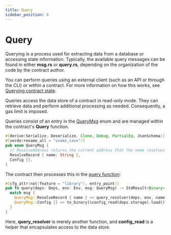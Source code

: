 ```yaml
---
title: Query
sidebar_position: 8 
---
```


# Query

Querying is a process used for extracting data from a database or accessing state information. Typically, the available query messages can be found in either **msg.rs** or **query.rs**, depending on the organization of the code by the contract author.

You can perform queries using an external client (such as an API or through the CLI) or within a contract. For more information on how this works, see [Querying contract state](/developers/cosmwasm-documentation/architecture/querying).

Queries access the data store of a contract in read-only mode. They can retrieve data and perform additional processing as needed. Consequently, a gas limit is imposed.

Queries consist of an entry in the <a href="https://github.com/InterWasm/cw-contracts/blob/main/contracts/nameservice/src/msg.rs#L20" target="_blank">QueryMsg</a> enum and are managed within the contract's **Query** function.

```rust
#[derive(Serialize, Deserialize, Clone, Debug, PartialEq, JsonSchema)]
#[serde(rename_all = "snake_case")]
pub enum QueryMsg {
  // ResolveAddress returns the current address that the name resolves to
  ResolveRecord { name: String },
  Config {},
}
```

The contract then processes this in the <a href="https://github.com/InterWasm/cw-contracts/blob/main/contracts/nameservice/src/contract.rs#L95" target="_blank">query function</a>:

```rust
#[cfg_attr(not(feature = "library"), entry_point)]
pub fn query(deps: Deps, env: Env, msg: QueryMsg) -> StdResult<Binary> {
  match msg {
    QueryMsg::ResolveRecord { name } => query_resolver(deps, env, name),
    QueryMsg::Config {} => to_binary(&config_read(deps.storage).load()?),
  }
}
```

Here, **query_resolver** is merely another function, and **config_read** is a helper that encapsulates access to the data store.
